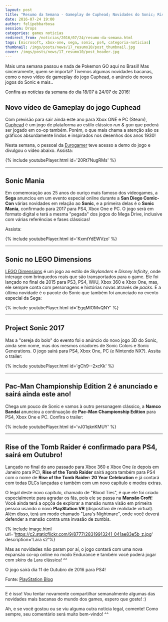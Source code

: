 ```yaml
---
layout: post
title: "Resumo da Semana - Gameplay de Cuphead; Novidades do Sonic; Rise of the Tomb Raider para PS4; Pac-Man Championship Edition 2 e mais.."
date: 2016-07-24 19:00
author: felipebbarbosa
session: Drops
categories: games noticias
redirect_from: /noticias/2016/07/24/resumo-da-semana.html
tags: [microsoft, xbox-one, sega, sonic, ps4, categoria-noticias]
thumbnail: /imgs/posts/news/17_resumo10/post_thumbnail.jpg
cover: /imgs/posts/news/17_resumo10/post_header.jpg
---
```


Mais uma semana passou e nada de Pokemon GO aqui no Brasil! Mas sinceramente, quem se importa? Tivemos algumas novidades bacanas, como o novo vídeo de gameplay do jogo Cuphead, o anúncio de novos jogos do Sonic e mais..

Confira as notícias da semana do dia 18/07 à 24/07 de 2016!

<!--more-->

## Novo vídeo de Gameplay do jogo Cuphead

Com previsão para sair ainda este ano para Xbox ONE e PC (Steam), [Cuphead](http://cupheadgame.com/) é um jogo de plataforma ao estilo clássico _run & gun_ que poderá ser jogado em co-op também. Porém, o que mais chama a atenção são os gráficos absurdamente lindos e inspirados nos desenhos dos anos 1930!

Nesta semana, o pessoal da [Eurogamer](http://www.eurogamer.pt/) teve acesso a demo do jogo e divulgou o vídeo abaixo. Assista:

{% include youtubePlayer.html id='20Rt7NugRMs' %}

---

## Sonic Mania

Em comemoração aos 25 anos do ouriço mais famoso dos videogames, a **Sega** anunciou em um evento especial online durante a **San Diego Comic-Con** várias novidades em relação ao **Sonic**, e a primeira delas é o **Sonic Mania**, confirmado para 2017 para PS4, Xbox One e PC. O jogo será em formato digital e terá a mesma "pegada" dos jogos do Mega Drive, inclusive com várias referências e fases clássicas!

Assista:

{% include youtubePlayer.html id='KxmtYdEWVzo' %}

---

## Sonic no LEGO Dimensions

[LEGO Dimensions](http://www.lego.com/en-us/dimensions) é um jogo ao estilo de _Skylanders_ e _Disney Infinity_, onde interage com brinquedos reais que são transportados para o game. Ele foi lançado no final de 2015 para PS3, PS4, WiiU, Xbox 360 e Xbox One, mas, ele sempre conta com personagens e histórias novas através de _packs_. E a última novidade é o pacote do Sonic que também foi anunciado no evento especial da Sega:

{% include youtubePlayer.html id='EgqMlOMvQNY' %}

---

## Project Sonic 2017

Mas a "cereja do bolo" do evento foi o anúncio do novo jogo 3D do Sonic, ainda sem nome, mas dos mesmos criadores de Sonic Colors e Sonic Generations. O jogo sairá para PS4, Xbox One, PC (e Nintendo NX?). Assita o trailer:

{% include youtubePlayer.html id='gCh9--2xcKk' %}

---

## Pac-Man Championship Edition 2 é anunciado e sairá ainda este ano!

Chega um pouco de Sonic e vamos à outro personagem clássico, a **Namco Bandai** anunciou a continuação de **Pac-Man Championship Edition** para PS4, Xbox One e PC. Confira o trailer:

{% include youtubePlayer.html id='vJ01qknKMUY' %}

---

## Rise of the Tomb Raider é confirmado para PS4, sairá em Outubro!

Lançado no final do ano passado para Xbox 360 e Xbox One (e depois em Janeiro para PC), **Rise of the Tomb Raider** sairá agora também para PS4 com o nome de **Rise of the Tomb Raider: 20 Year Celebration** e já contará com todas DLCs lançadas e também com um novo capítulo e modos extras.

O legal deste novo capítulo, chamado de "Blood Ties", é que ele foi criado especialmente para agradar os fãs, pois ele se passa na **Mansão Croft**! Você ainda terá a opçõa de explorar a mansão numa visão em primeira pessoa usando o novo **PlayStation VR** (dispositivo de realidade virtual). Além disso, terá um modo chamado "Lara's Nightmare", onde você deverá defender a mansão contra uma invasão de zumbis.

{% include image.html
  url='https://c2.staticflickr.com/9/8777/28319913241_041ae83e5b_z.jpg'
  description='Lara s2'%}

Mas as novidades não param por aí, o jogo contará com uma nova expansão co-op online no modo Endurance e também você poderá jogar com _skins_ da Lara clássica! ^^

O jogo sairá dia 11 de Outubro de 2016 para PS4!

Fonte: [PlayStation Blog](http://blog.br.playstation.com/2016/07/19/rise-of-the-tomb-raider-20-year-celebration-revelado-no-ps4/)

---

E é isso! Vou tentar novamente compartilhar semanalmente algumas das novidades mais bacanas do mundo dos games, espero que goste! :)

Ah, e se você gostou ou se viu alguma outra notícia legal, comente! Como sempre, seu comentário será muito bem-vindo! ^^

